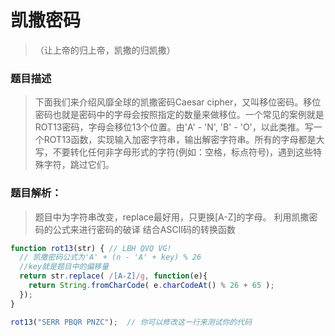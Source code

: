 # 凯撒密码

>（让上帝的归上帝，凯撒的归凯撒）

### 题目描述
>下面我们来介绍风靡全球的凯撒密码Caesar cipher，又叫移位密码。移位密码也就是密码中的字母会按照指定的数量来做移位。一个常见的案例就是ROT13密码，字母会移位13个位置。由'A' - 'N', 'B' - 'O'，以此类推。写一个ROT13函数，实现输入加密字符串，输出解密字符串。所有的字母都是大写，不要转化任何非字母形式的字符(例如：空格，标点符号)，遇到这些特殊字符，跳过它们。

### 题目解析：
>题目中为字符串改变，replace最好用，只更换[A-Z]的字母。
利用凯撒密码的公式来进行密码的破译
结合ASCII码的转换函数


``` js
function rot13(str) { // LBH QVQ VG!
  // 凯撒密码公式为'A' + (n - 'A' + key) % 26
  //key就是题目中的偏移量
  return str.replace( /[A-Z]/g, function(e){
    return String.fromCharCode( e.charCodeAt() % 26 + 65 );
  });
}

rot13("SERR PBQR PNZC");  // 你可以修改这一行来测试你的代码
```
